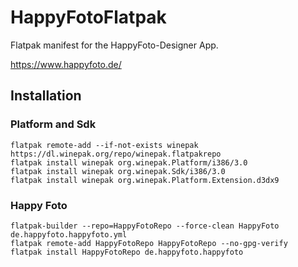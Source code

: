 # HappyFotoFlatpak

Flatpak manifest for the HappyFoto-Designer App.

https://www.happyfoto.de/

## Installation

### Platform and Sdk
    flatpak remote-add --if-not-exists winepak https://dl.winepak.org/repo/winepak.flatpakrepo
	flatpak install winepak org.winepak.Platform/i386/3.0
	flatpak install winepak org.winepak.Sdk/i386/3.0
	flatpak install winepak org.winepak.Platform.Extension.d3dx9

### Happy Foto
    flatpak-builder --repo=HappyFotoRepo --force-clean HappyFoto de.happyfoto.happyfoto.yml
	flatpak remote-add HappyFotoRepo HappyFotoRepo --no-gpg-verify
	flatpak install HappyFotoRepo de.happyfoto.happyfoto
